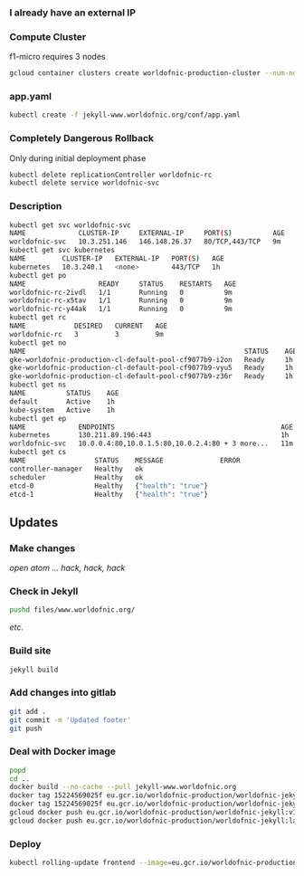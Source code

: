 
### I already have an external IP

### Compute Cluster

f1-micro requires 3 nodes

```bash
gcloud container clusters create worldofnic-production-cluster --num-nodes=3 --machine-type f1-micro --zone europe-west1-b
```

### app.yaml

```bash
kubectl create -f jekyll-www.worldofnic.org/conf/app.yaml
```

### Completely Dangerous Rollback

Only during initial deployment phase

```bash
kubectl delete replicationController worldofnic-rc
kubectl delete service worldofnic-svc
```

### Description

```bash
kubectl get svc worldofnic-svc
NAME             CLUSTER-IP     EXTERNAL-IP     PORT(S)          AGE
worldofnic-svc   10.3.251.146   146.148.26.37   80/TCP,443/TCP   9m
kubectl get svc kubernetes
NAME         CLUSTER-IP   EXTERNAL-IP   PORT(S)   AGE
kubernetes   10.3.240.1   <none>        443/TCP   1h
kubectl get po
NAME                  READY     STATUS    RESTARTS   AGE
worldofnic-rc-2ivdl   1/1       Running   0          9m
worldofnic-rc-x5tav   1/1       Running   0          9m
worldofnic-rc-y44ak   1/1       Running   0          9m
kubectl get rc
NAME            DESIRED   CURRENT   AGE
worldofnic-rc   3         3         9m
kubectl get no
NAME                                                      STATUS    AGE
gke-worldofnic-production-cl-default-pool-cf9077b9-i2on   Ready     1h
gke-worldofnic-production-cl-default-pool-cf9077b9-vyu5   Ready     1h
gke-worldofnic-production-cl-default-pool-cf9077b9-z36r   Ready     1h
kubectl get ns
NAME          STATUS    AGE
default       Active    1h
kube-system   Active    1h
kubectl get ep
NAME             ENDPOINTS                                         AGE
kubernetes       130.211.89.196:443                                1h
worldofnic-svc   10.0.0.4:80,10.0.1.5:80,10.0.2.4:80 + 3 more...   11m
kubectl get cs
NAME                 STATUS    MESSAGE              ERROR
controller-manager   Healthy   ok
scheduler            Healthy   ok
etcd-0               Healthy   {"health": "true"}
etcd-1               Healthy   {"health": "true"}
```
## Updates

### Make changes

_open atom ... hack, hack, hack_

### Check in Jekyll

```bash
pushd files/www.worldofnic.org/
```
_etc._

### Build site

```bash
jekyll build
```
### Add changes into gitlab

```bash
git add .
git commit -m 'Updated footer'
git push
```
### Deal with Docker image

```bash
popd
cd ..
docker build --no-cache --pull jekyll-www.worldofnic.org
docker tag 15224569025f eu.gcr.io/worldofnic-production/worldofnic-jekyll:v1.0.2
docker tag 15224569025f eu.gcr.io/worldofnic-production/worldofnic-jekyll:latest
gcloud docker push eu.gcr.io/worldofnic-production/worldofnic-jekyll:v1.0.2
gcloud docker push eu.gcr.io/worldofnic-production/worldofnic-jekyll:latest
```

### Deploy

```bash
kubectl rolling-update frontend --image=eu.gcr.io/worldofnic-production/worldofnic-jekyll:v1.0.2
```
